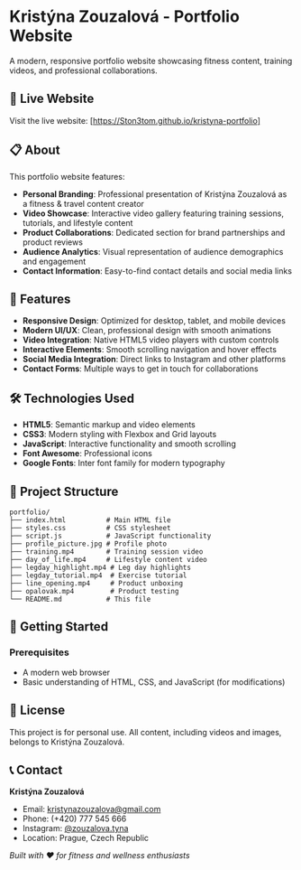 # Kristýna Zouzalová - Portfolio Website

A modern, responsive portfolio website showcasing fitness content, training videos, and professional collaborations.

## 🌟 Live Website

Visit the live website: [https://Ston3tom.github.io/kristyna-portfolio]

## 📋 About

This portfolio website features:

- **Personal Branding**: Professional presentation of Kristýna Zouzalová as a fitness & travel content creator
- **Video Showcase**: Interactive video gallery featuring training sessions, tutorials, and lifestyle content
- **Product Collaborations**: Dedicated section for brand partnerships and product reviews
- **Audience Analytics**: Visual representation of audience demographics and engagement
- **Contact Information**: Easy-to-find contact details and social media links

## 🎯 Features

- **Responsive Design**: Optimized for desktop, tablet, and mobile devices
- **Modern UI/UX**: Clean, professional design with smooth animations
- **Video Integration**: Native HTML5 video players with custom controls
- **Interactive Elements**: Smooth scrolling navigation and hover effects
- **Social Media Integration**: Direct links to Instagram and other platforms
- **Contact Forms**: Multiple ways to get in touch for collaborations

## 🛠️ Technologies Used

- **HTML5**: Semantic markup and video elements
- **CSS3**: Modern styling with Flexbox and Grid layouts
- **JavaScript**: Interactive functionality and smooth scrolling
- **Font Awesome**: Professional icons
- **Google Fonts**: Inter font family for modern typography

## 📁 Project Structure

```
portfolio/
├── index.html          # Main HTML file
├── styles.css          # CSS stylesheet
├── script.js           # JavaScript functionality
├── profile_picture.jpg # Profile photo
├── training.mp4        # Training session video
├── day_of_life.mp4     # Lifestyle content video
├── legday_highlight.mp4 # Leg day highlights
├── legday_tutorial.mp4  # Exercise tutorial
├── line_opening.mp4     # Product unboxing
├── opalovak.mp4         # Product testing
└── README.md           # This file
```

## 🚀 Getting Started

### Prerequisites

- A modern web browser
- Basic understanding of HTML, CSS, and JavaScript (for modifications)



## 📄 License

This project is for personal use. All content, including videos and images, belongs to Kristýna Zouzalová.

## 📞 Contact

**Kristýna Zouzalová**
- Email: [kristynazouzalova@gmail.com](mailto:kristynazouzalova@gmail.com)
- Phone: (+420) 777 545 666
- Instagram: [@zouzalova.tyna](https://instagram.com/zouzalova.tyna)
- Location: Prague, Czech Republic

*Built with ❤️ for fitness and wellness enthusiasts*
